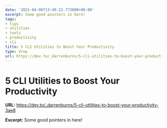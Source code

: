 ```yaml
---
date: '2021-04-06T13:40:22.773000+00:00'
excerpt: Some good pointers in here!
tags:
- tips
- utilities
- tools
- productivity
- cli
title: 5 CLI Utilities to Boost Your Productivity
type: drop
url: https://dev.to/_darrenburns/5-cli-utilities-to-boost-your-productivity-3ae8
---
```


# 5 CLI Utilities to Boost Your Productivity

**URL:** https://dev.to/_darrenburns/5-cli-utilities-to-boost-your-productivity-3ae8

**Excerpt:** Some good pointers in here!
